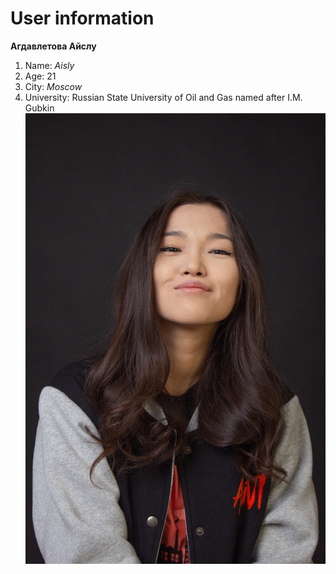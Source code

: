 
# User information
**Агдавлетова Айслу**
1. Name: _Aisly_
2. Age: 21
3. City: _Moscow_
4. University: Russian State University of Oil and Gas named after I.M. Gubkin
![Photo user](img/Агдавлетова.jpg)